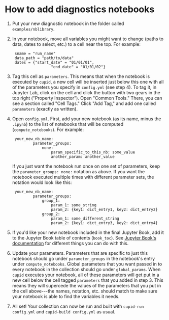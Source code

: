 # How to add diagnostics notebooks

1. Put your new diagnostic notebook in the folder called `examples/nblibrary`.
2. In your notebook, move all variables you might want to change (paths to data, dates to select, etc.) to a cell near the top. For example:

	    sname = "run_name"
	    data_path = "path/to/data"
	    dates = {"start_date" = "01/01/01",
	    			    "end_date" = "01/01/02"}

3. Tag this cell as `parameters`. This means that when the notebook is executed by `cupid`, a new cell will be inserted just below this one with all of the parameters you specify in `config.yml` (see step 4). To tag it, in Jupyter Lab, click on the cell and click the button with two gears in the top right ("Property Inspector"). Open "Common Tools." There, you can see a section called "Cell Tags." Click "Add Tag," and add one called `parameters` (exactly as written).

4. Open `config.yml`. First, add your new notebook (as its name, minus the `.ipynb`) to the list of notebooks that will be computed (`compute_notebooks`). For example:

		your_new_nb_name:
			    parameter_groups:
				    none:
                        param_specific_to_this_nb: some_value
                        another_param: another_value
   
	If you just want the notebook run once on one set of parameters, keep the `parameter_groups: none:` notation as above. If you want the notebook executed multiple times with different parameter sets, the notation would look like this:

		your_new_nb_name:
                parameter_groups:
                    group_1:
                        param_1: some_string
                        param_2: {key1: dict_entry1, key2: dict_entry2}
                    group_2:
                        param_1: some_different_string
                        param_2: {key1: dict_entry3, key2: dict_entry4}


6. If you'd like your new notebook included in the final Jupyter Book, add it to the Jupyter Book table of contents (`book_toc`). See [Jupyter Book's documentation](https://jupyterbook.org/en/stable/structure/toc.html) for different things you can do with this.

7. Update your parameters. Parameters that are specific to just this notebook should go under `parameter_groups` in the notebook's entry under `compute_notebooks`. Global parameters that you want passed in to every notebook in the collection should go under `global_params`.  When `cupid` executes your notebook, all of these parameters will get put in a new cell below the cell tagged `parameters` that you added in step 3. This means they will supercede the values of the parameters that you put in the cell above---the names, notation, etc. should match to make sure your notebook is able to find the variables it needs.
   
8. All set! Your collection can now be run and built with `cupid-run config.yml` and `cupid-build config.yml` as usual.
